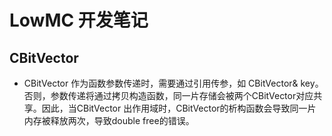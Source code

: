 # LowMC 开发笔记

## CBitVector

- CBitVector 作为函数参数传递时，需要通过引用传参，如 CBitVector& key。否则，参数传递将通过拷贝构造函数，同一片存储会被两个CBitVector对应共享。因此，当CBitVector 出作用域时，CBitVector的析构函数会导致同一片内存被释放两次，导致double free的错误。

